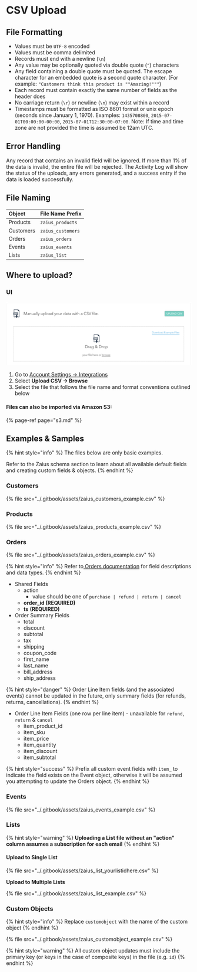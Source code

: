 # CSV Upload

## File Formatting

* Values must be `UTF-8` encoded
* Values must be comma delimited
* Records must end with a newline \(`\n`\)
* Any value may be optionally quoted via double quote \(`"`\) characters
* Any field containing a double quote must be quoted. The escape character for an embedded quote is a second quote character. \(For example: `"Customers think this product is ""Amazing!"""`\)
* Each record must contain exactly the same number of fields as the header does
* No carriage return \(`\r`\) or newline \(`\n`\) may exist within a record
* Timestamps must be formatted as ISO 8601 format or unix epoch \(seconds since January 1, 1970\). Examples: `1435708800`, `2015-07-01T00:00:00-00:00`, `2015-07-01T12:30:00-07:00`. Note: If time and time zone are not provided the time is assumed be 12am UTC.

## Error Handling

Any record that contains an invalid field will be ignored. If more than 1% of the data is invalid, the entire file will be rejected. The Activity Log will show the status of the uploads, any errors generated, and a success entry if the data is loaded successfully.

## File Naming

| Object | File Name Prefix |
| :--- | :--- |
| Products | `zaius_products` |
| Customers | `zaius_customers` |
| Orders | `zaius_orders` |
| Events | `zaius_events` |
| Lists | `zaius_list` |

## Where to upload?

### UI

![](../.gitbook/assets/image.png)

1. Go to [Account Settings -&gt; Integrations](https://app.zaius.com/?=#/integrations)
2. Select **Upload CSV -&gt; Browse**
3. Select the file that follows the file name and format conventions outlined below

#### Files can also be imported via Amazon S3:

{% page-ref page="s3.md" %}

## Examples & Samples

{% hint style="info" %}
The files below are only basic examples. 

Refer to the Zaius schema section to learn about all available default fields and creating custom fields & objects.
{% endhint %}

### Customers

{% file src="../.gitbook/assets/zaius\_customers\_example.csv" %}

### Products

{% file src="../.gitbook/assets/zaius\_products\_example.csv" %}

### Orders

{% file src="../.gitbook/assets/zaius\_orders\_example.csv" %}

{% hint style="info" %}
Refer to[ Orders documentation](../zaius-schema/orders.md#fields) for field descriptions and data types.
{% endhint %}

* Shared Fields
  * action
    * value should be one of `purchase | refund | return | cancel`
  * **order\_id \(REQUIRED\)**
  * **ts** **\(REQUIRED\)**
* Order Summary Fields
  * total
  * discount
  * subtotal
  * tax
  * shipping
  * coupon\_code
  * first\_name
  * last\_name
  * bill\_address
  * ship\_address

{% hint style="danger" %}
Order Line Item fields \(and the associated events\) cannot be updated in the future, only summary fields \(for refunds, returns, cancellations\).
{% endhint %}

* Order Line Item Fields \(one row per line item\) - unavailable for `refund`, `return` & `cancel`
  * item\_product\_id
  * item\_sku
  * item\_price
  * item\_quantity
  * item\_discount
  * item\_subtotal

{% hint style="success" %}
Prefix all custom event fields with `item_` to indicate the field exists on the Event object, otherwise it will be assumed you attempting to update the Orders object.
{% endhint %}

### Events

{% file src="../.gitbook/assets/zaius\_events\_example.csv" %}

### Lists

{% hint style="warning" %}
**Uploading a List file without an "action" column assumes a subscription for each email**
{% endhint %}

#### Upload to Single List

{% file src="../.gitbook/assets/zaius\_list\_yourlistidhere.csv" %}

**Upload to Multiple Lists**

{% file src="../.gitbook/assets/zaius\_list\_example.csv" %}

### Custom Objects

{% hint style="info" %}
Replace `customobject` with the name of the custom object
{% endhint %}

{% file src="../.gitbook/assets/zaius\_customobject\_example.csv" %}

{% hint style="warning" %}
All custom object updates must include the primary key \(or keys in the case of composite keys\) in the file \(e.g. `id`\)
{% endhint %}

